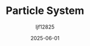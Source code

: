 ﻿---
title: "Particle System"
date: 2025-06-01
categories: [Note]
tags: [Unity, Rendering, Graphics]
author: "ljf12825"
summary: Praicle System in Unity and its implement
---
